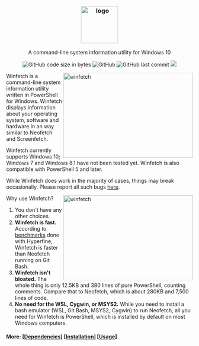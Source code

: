 <h3 align="center"><img src="https://lptstr.github.io/lptstr-images/proj/winfetch/logo.png" alt="logo" height="100px"></h3>
<p align="center">A command-line system information utility for Windows 10</p>

<p align="center">
<img alt="GitHub code size in bytes" src="https://img.shields.io/github/languages/code-size/lptstr/winfetch.svg">
<img alt="GitHub" src="https://img.shields.io/github/license/lptstr/winfetch.svg">
<img alt="GitHub last commit" src="https://img.shields.io/github/last-commit/lptstr/winfetch.svg">
<a href="https://www.codacy.com/app/lptstr/winfetch?utm_source=github.com&amp;utm_medium=referral&amp;utm_content=lptstr/winfetch&amp;utm_campaign=Badge_Grade"><img src="https://api.codacy.com/project/badge/Grade/cc3ea20a9c4e4ec8a441e84dd9baa241"/></a>
</p>

<img src="https://lptstr.github.io/lptstr-images/screenshots/projects/winfetch/computant.png" alt="winfetch" align="right" height="230px" width="350">

Winfetch is a command-line system information utility written in PowerShell for Windows. Winfetch displays information about your operating system, software and hardware in an way similar to Neofetch and Screenfetch. 

Winfetch currently supports Windows 10; Windows 7 and Windows 8.1 have not been tested yet. Winfetch is also compatible with PowerShell 5 and later.

While Winfetch does work in the majority of cases, things may break occasionally. Please report all such bugs [here](https://github.com/lptstr/winfetch/issues/new).

<img src="https://lptstr.github.io/lptstr-images/screenshots/projects/winfetch/computant-hyper.png" alt="winfetch" align="right" height="230px" width="350">

Why use Winfetch?
1. You don't have any other choices.
2. **Winfetch is fast.** According to [benchmarks](https://github.com/lptstr/winfetch/wiki/Winfetch-vs-Neofetch) done with Hyperfine, Winfetch is faster than Neofetch running on Git Bash.
3. **Winfetch isn't bloated.** The whole thing is only 12.5KB and 380 lines of pure PowerShell, counting comments. Compare that to Neofetch, which is about 280KB and 7,500 lines of code.
4. **No need for the WSL, Cygwin, or MSYS2.** While you need to install a bash emulator (WSL, Git Bash, MSYS2, Cygwin) to run Neofetch, all you need for Winfetch is PowerShell, which is installed by default on most Windows computers.

#### More: \[[Dependencies](https://github.com/lptstr/winfetch/wiki/Dependencies)\] \[[Installation](https://github.com/lptstr/winfetch/wiki/Installation)\] \[[Usage](https://github.com/lptstr/winfetch/wiki/Basic-Usage)\]
